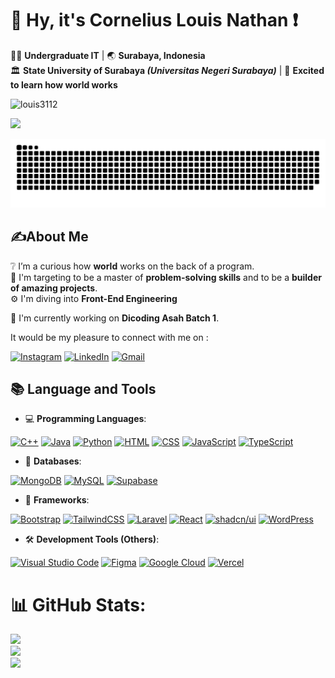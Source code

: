# :wave: Hy, it's Cornelius Louis Nathan :exclamation:

:man_in_tuxedo: **Undergraduate IT** | :earth_asia: **Surabaya, Indonesia**  
:classical_building: **State University of Surabaya *(Universitas Negeri Surabaya)*** | :star_struck: **Excited to learn how world works**  
<p align="left"> <img src="https://komarev.com/ghpvc/?username=louis3112&label=Profile%20views&color=0e75b6&style=flat" alt="louis3112" /> </p>

![](https://github-profile-trophy.vercel.app/?username=Louis3112&theme=discord&no-frame=false&no-bg=true&margin-w=0&title=-Reviews,-Issues,-Stars)

<picture>
  <source media="(prefers-color-scheme: dark)" srcset="https://raw.githubusercontent.com/Louis3112/Louis3112/output/github-snake-dark.svg" />
  <source media="(prefers-color-scheme: light)" srcset="https://raw.githubusercontent.com/Louis3112/Louis3112/output/github-snake.svg" />
  <img alt="github-snake" src="https://raw.githubusercontent.com/Louis3112/Louis3112/output/github-snake.svg" />
</picture>

## :writing_hand:**About Me**  
:grey_question: I’m a curious how **world** works on the back of a program.  
:dart: I'm targeting to be a master of **problem-solving skills** and to be a **builder of amazing projects**.  
:gear: I'm diving into **Front-End Engineering**

:telescope: I'm currently working on **Dicoding Asah Batch 1**. 

It would be my pleasure to connect with me on : 

[![Instagram](https://img.shields.io/badge/Instagram-%23E4405F.svg?logo=Instagram&logoColor=white)](https://instagram.com/crnl_ou)
[![LinkedIn](https://custom-icon-badges.demolab.com/badge/LinkedIn-0A66C2?logo=linkedin-white&logoColor=fff)](https://linkedin.com/in/louis3112)
[![Gmail](https://img.shields.io/badge/Gmail-D14836?logo=gmail&logoColor=white)](https://mailto:corneliuslouis3112@gmail.com)


## :books: **Language and Tools**  
- :computer: **Programming Languages**:  

[![C++](https://img.shields.io/badge/C++-%2300599C.svg?logo=c%2B%2B&logoColor=white)](https://isocpp.org/)
[![Java](https://img.shields.io/badge/Java-%23ED8B00.svg?logo=openjdk&logoColor=white)](https://www.java.com/en/)
[![Python](https://img.shields.io/badge/Python-3776AB?logo=python&logoColor=fff)](https://www.python.org/)
[![HTML](https://img.shields.io/badge/HTML-%23E34F26.svg?logo=html5&logoColor=white)](https://en.wikipedia.org/wiki/HTML)
[![CSS](https://img.shields.io/badge/CSS-639?logo=css&logoColor=fff)](https://en.wikipedia.org/wiki/CSS)
[![JavaScript](https://img.shields.io/badge/JavaScript-F7DF1E?logo=javascript&logoColor=000)](https://en.wikipedia.org/wiki/JavaScript)
[![TypeScript](https://img.shields.io/badge/TypeScript-3178C6?logo=typescript&logoColor=fff)](https://www.typescriptlang.org/)
  
- :file_folder: **Databases**:  

[![MongoDB](https://img.shields.io/badge/MongoDB-%234ea94b.svg?logo=mongodb&logoColor=white)](https://www.mongodb.com/)
[![MySQL](https://img.shields.io/badge/MySQL-4479A1?logo=mysql&logoColor=fff)](https://www.mysql.com/)
[![Supabase](https://img.shields.io/badge/Supabase-3FCF8E?logo=supabase&logoColor=fff)](https://supabase.com/)

- :memo: **Frameworks**:  

[![Bootstrap](https://img.shields.io/badge/Bootstrap-7952B3?logo=bootstrap&logoColor=fff)](https://getbootstrap.com/)
[![TailwindCSS](https://img.shields.io/badge/Tailwind%20CSS-%2338B2AC.svg?logo=tailwind-css&logoColor=white)](https://tailwindcss.com/)
[![Laravel](https://img.shields.io/badge/Laravel-%23FF2D20.svg?logo=laravel&logoColor=white)](https://laravel.com/)
[![React](https://img.shields.io/badge/React-%2320232a.svg?logo=react&logoColor=%2361DAFB)](https://react.dev/)
[![shadcn/ui](https://img.shields.io/badge/shadcn%2Fui-000?logo=shadcnui&logoColor=fff)](https://ui.shadcn.com/)
[![WordPress](https://img.shields.io/badge/WordPress-%2321759B.svg?logo=wordpress&logoColor=white)](#https://wordpress.com/id/)

- :hammer_and_wrench: **Development Tools (Others)**:

[![Visual Studio Code](https://custom-icon-badges.demolab.com/badge/Visual%20Studio%20Code-0078d7.svg?logo=vsc&logoColor=white)](https://code.visualstudio.com/)
[![Figma](https://img.shields.io/badge/Figma-F24E1E?logo=figma&logoColor=white)](https://www.figma.com/)
[![Google Cloud](https://img.shields.io/badge/Google%20Cloud-%234285F4.svg?logo=google-cloud&logoColor=white)](https://cloud.google.com/?hl=en)
[![Vercel](https://img.shields.io/badge/Vercel-%23000000.svg?logo=vercel&logoColor=white)](https://vercel.com/)

# :bar_chart: GitHub Stats:
![](https://github-readme-stats.vercel.app/api?username=Louis3112&theme=nightowl&hide_border=false&include_all_commits=false&count_private=false)<br/>
![](https://github-readme-streak-stats.herokuapp.com/?user=Louis3112&theme=nightowl&hide_border=false)<br/>
![](https://github-readme-stats.vercel.app/api/top-langs/?username=Louis3112&theme=nightowl&hide_border=false&include_all_commits=false&count_private=false&layout=compact)

